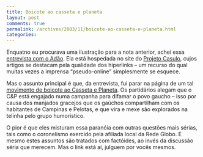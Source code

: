```yaml
---
title: Boicote ao casseta e planeta
layout: post
comments: true
permalink: /archives/2003/11/boicote-ao-casseta-e-planeta.html
categories:
---
```

Enquatno eu procurava uma ilustração para a nota anterior, achei essa <a href="http://www.projetocasulo.com.br/arquivos/002071.php" >entrevista com o Adão</a>. Ela está hospedada no site do <a href="http://www.projetocasulo.com.br/" >Projeto Casulo</a>, cujos artigos se destacam pela qualidade dos hiperlinks &#8211; um recurso do qual muitas vezes a imprensa &#8220;pseudo-online&#8221; simplesmente se esquece.

Mas o assunto principal é que, da entrevista, fui parar na página de um tal <a href="http://brasil.indymedia.org/pt/blue/2003/09/262660.shtml" >movimento de boicote ao Casseta e Planeta</a>. Os partidários alegam que o C&#038;P está engajado numa campanha para difamar o povo gaucho &#8211; isso por causa dos manjados gracejos que os gaúchos compartilham com os habitantes de Campinas e Pelotas, e que vira e mexe são explorados na telinha pelo grupo humorístico.

O pior é que eles misturam essa paranóia com outras questões mais sérias, tais como o coronelismo exercido pela afiliada local da Rede Globo. E mesmo estes assuntos são tratados com factóides, ao invés da discussão séria que merecem. Mas o link está aí, julguem por vocês mesmos.